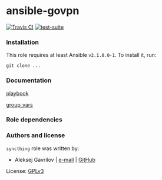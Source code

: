 # ansible-govpn[![Travis CI](http://img.shields.io/travis/le9i0nx/ansible-govpn.svg?style=flat)](http://travis-ci.org/le9i0nx/ansible-govpn)[![test-suite](http://img.shields.io/badge/test--suite-ansible--govpn-blue.svg?style=flat)](https://github.com/le9i0nx/ansible-role-data/tree/master/ansible-govpn/)### InstallationThis role requires at least Ansible `v2.1.0.0-1`. To install it, run:    git clone ...### Documentation[playbook](https://github.com/le9i0nx/ansible-root/blob/master/service/govpn.yml)[group_vars](https://github.com/le9i0nx/ansible-role-data/blob/master/ansible-govpn/group_vars/test_hosts.yml)### Role dependencies### Authors and license`syncthing` role was written by:- Aleksej Gavrilov | [e-mail](mailto:le9i0nx@gmail.com) | [GitHub](https://github.com/le9i0nx)License: [GPLv3](https://github.com/le9i0nx/ansible-govpn/blob/master/LICENSE)